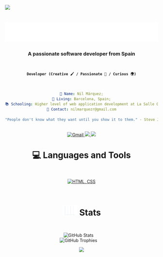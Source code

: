 [![](https://visitcount.itsvg.in/api?id=NilMarquez&icon=3&color=2)](https://visitcount.itsvg.in)

<h1 align="center">
  <img src="https://raw.githubusercontent.com/NilMarquez/NilMarquez/master/name.svg" alt="Nil Márquez" />
</h1>

<h3 align="center"><b>A passionate software developer from Spain</b></h3></br>


<div align="center">  
  
**`Developer (Creative 🖌️ / Passionate 🚀 / Curious 🌍)`**</br>
</div>


<div align="center"></br> 
    
```yaml
👤 Name: Nil Márquez;
📍 Living: Barcelona, Spain;
📚 Schooling: Higher level of web application development at La Salle Grácia.;
📧 Contact: nilmarquezr@gmail.com

"People don't know what they want until you show it to them." - Steve Jobs 
```
  
</div></br>
 
<div align="center"> 
  <a href="mailto:nilmarquezr@gmail.com">
    <img src="https://img.shields.io/badge/Gmail-333333?style=for-the-badge&logo=gmail&logoColor=red" alt="Gmail" />
  </a>
  <a href="https://linkedin.com/in/nil-marquez-rodriguez" target="_blank">
    <img src="https://img.shields.io/badge/LinkedIn-0077B5?style=for-the-badge&logo=linkedin&logoColor=white" target="_blank" />
  </a>
  <a href="https://NilMarquez.github.io" target="_blank">
     <img src="https://img.shields.io/badge/Portfolio (Coming Soon) -FF5722?style=for-the-badge&logo=todoist&logoColor=white" target="_blank" /> 
  </a>
</div>

<div align="center"> 
  
# 💻 Languages and Tools 

</div></br>


<div align="center"> 

[![HTML, CSS](https://skillicons.dev/icons?i=java,html,css,git,idea,stackoverflow,vscode,mysql)](https://skillicons.dev)

<br>

</div>

<div align="center"> 

# <picture><img src="./assets/images/stats.gif" width = 50px heigth = 30px></picture> **Stats**
<br>

</div>

<p align="center">
  <img src="https://github-readme-stats.vercel.app/api?username=NilMarquez&show_icons=true&theme=gruvbox" alt="GitHub Stats" style="margin-right: 20px;"><br/>
  <img src="https://github-profile-trophy.vercel.app/?username=NilMarquez&theme=gruvbox&no-frame=false&no-bg=false&margin-w=4" alt="GitHub Trophies" style="margin-right: 20px;">
</p>

<!-- TXS FOR VISITING -->
<div align="center">
  <img src="https://img.shields.io/badge/Thanks%20for%20visiting-black?style=for-the-badge&logo=github&labelColor=yellow" height="35" />
</div>
